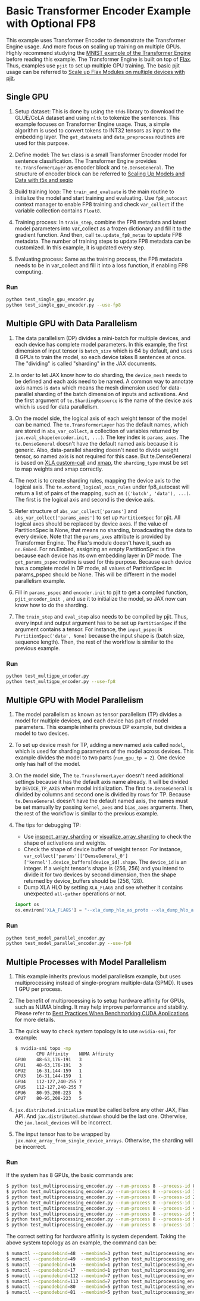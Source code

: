 # Basic Transformer Encoder Example with Optional FP8 #

This example uses Transformer Encoder to demonstrate the Transformer Engine usage. And more focus on scaling up training on multiple GPUs. Highly recommend studying the [MNIST example of the Transformer Engine](/examples/jax/mnist) before reading this example. The Transformer Engine is built on top of [Flax](https://github.com/google/flax). Thus, examples use `pjit` to set up multiple GPU training. The basic pjit usage can be referred to [Scale up Flax Modules on multiple devices with pjit](https://flax.readthedocs.io/en/latest/guides/flax_on_pjit.html).

## Single GPU ##

1. Setup dataset: This is done by using the `tfds` library to download the GLUE/CoLA dataset and using `nltk` to tokenize the sentences. This example focuses on Transformer Engine usage. Thus, a simple algorithm is used to convert tokens to INT32 tensors as input to the embedding layer. The `get_datasets` and `data_preprocess` routines are used for this purpose.

2. Define model: The `Net` class is a small Transformer Encoder model for sentence classification. The Transformer Engine provides `te.TransformerLayer` as encoder block and `te.DenseGeneral`. The structure of encoder block can be referred to [Scaling Up Models and Data with t5x and seqio](https://arxiv.org/abs/2203.17189)

3. Build training loop: The `train_and_evaluate` is the main routine to initialize the model and start training and evaluating. Use `fp8_autocast` context manager to enable FP8 training and check `var_collect` if the variable collection contains `Float8`.

4. Training process: In `train_step`, combine the FP8 metadata and latest model parameters into var_collect as a frozen dictionary and fill it to the gradient function. And then, call `te.update_fp8_metas` to update FP8 metadata. The number of training steps to update FP8 metadata can be customized. In this example, it is updated every step.

5. Evaluating process: Same as the training process, the FP8 metadata needs to be in var_collect and fill it into a loss function, if enabling FP8 computing.

### Run ###

```bash
python test_single_gpu_encoder.py
python test_single_gpu_encoder.py --use-fp8
```

## Multiple GPU with Data Parallelism ##

1. The data parallelism (DP) divides a mini-batch for multiple devices, and each device has complete model parameters. In this example, the first dimension of input tensor is `batch_size` which is 64 by default, and uses 8 GPUs to train the model, so each device takes 8 sentences at once. The "dividing" is called "sharding" in the JAX documents.

2. In order to let JAX know how to do sharding, the `device_mesh` needs to be defined and each axis need to be named. A common way to annotate axis names is `data` which means the mesh dimension used for data-parallel sharding of the batch dimension of inputs and activations. And the first argument of `te.ShardingResource` is the name of the device axis which is used for data parallelism.

3. On the model side, the logical axis of each weight tensor of the model can be named. The `te.TransformerLayer` has the default names, which are stored in `abs_var_collect`, a collection of variables returned by `jax.eval_shape(encoder.init, ...)`. The key index is `params_axes`. The `te.DenseGeneral` doesn't have the default named axis because it is generic. Also, data-parallel sharding doesn't need to divide weight tensor, so named axis is not required for this case. But te.DenseGeneral is based on [XLA custom-call](https://www.tensorflow.org/xla/custom_call) and [xmap](https://jax.readthedocs.io/en/latest/notebooks/xmap_tutorial.html), the `sharding_type` must be set to map weights and xmap correctly.

4. The next is to create sharding rules, mapping the device axis to the logical axis. The `te.extend_logical_axis_rules` under fp8_autocast will return a list of pairs of the mapping, such as `(('batch', 'data'), ...)`. The first is the logical axis and second is the device axis.

5. Refer structure of `abs_var_collect['params']` and `abs_var_collect['params_axes']` to set up `PartitionSpec` for pjit. All logical axes should be replaced by device axes. If the value of PartitionSpec is None, that means no sharding, broadcasting the data to every device. Note that the `params_axes` attribute is provided by Transformer Engine. The Flax's module doesn't have it, such as `nn.Embed`. For nn.Embed, assigning an empty PartitionSpec is fine because each device has its own embedding layer in DP mode. The `get_params_pspec` routine is used for this purpose. Because each device has a complete model in DP mode, all values of PartitionSpec in params_pspec should be None. This will be different in the model parallelism example.

6. Fill in `params_pspec` and `encoder.init` to pjit to get a compiled function, `pjit_encoder_init `, and use it to initialize the model, so JAX now can know how to do the sharding.

7. The `train_step` and `eval_step` also needs to be compiled by pjit. Thus, every input and output argument has to be set up `PartitionSpec` if the argument contains a tensor. For instance, the `input_pspec` is `PartitionSpec('data', None)` because the input shape is (batch size, sequence length). Then, the rest of the workflow is similar to the previous example.

### Run ###

```bash
python test_multigpu_encoder.py
python test_multigpu_encoder.py --use-fp8
```

## Multiple GPU with Model Parallelism ##

1. The model parallelism as known as tensor parallelism (TP) divides a model for multiple devices, and each device has part of model parameters. This example inherits previous DP example, but divides a model to two devices.

2. To set up device mesh for TP, adding a new named axis called `model`, which is used for sharding parameters of the model across devices. This example divides the model to two parts (`num_gpu_tp = 2`). One device only has half of the model.

3. On the model side, The `te.TransformerLayer` doesn't need additional settings because it has the default axis name already. It will be divided by `DEVICE_TP_AXIS` when model initialization. The first `te.DenseGeneral` is divided by columns and second one is divided by rows for TP. Because `te.DenseGeneral` doesn't have the default named axis, the names must be set manually by passing `kernel_axes` and `bias_axes` arguments. Then, the rest of the workflow is similar to the previous example.

4. The tips for debugging TP:
    * Use [inspect_array_sharding](https://jax.readthedocs.io/en/latest/_autosummary/jax.debug.inspect_array_sharding.html) or [visualize_array_sharding](https://jax.readthedocs.io/en/latest/_autosummary/jax.debug.visualize_array_sharding.html) to check the shape of activations and weights.
    * Check the shape of device buffer of weight tensor. For instance, `var_collect['params']['DenseGeneral_0']['kernel'].device_buffers[device_id].shape`. The `device_id` is an integer. If a weight tensor's shape is (256, 256) and you intend to divide it for two devices by second dimension, then the shape returned by device_buffers should be (256, 128).
    * Dump XLA HLO by setting `XLA_FLAGS` and see whether it contains unexpected `all-gather` operations or not.
    ```python
    import os
    os.environ['XLA_FLAGS'] = "--xla_dump_hlo_as_proto --xla_dump_hlo_as_text --xla_dump_hlo_as_html --xla_dump_to=<path to store XLA HLO>"
    ```

### Run ###

```bash
python test_model_parallel_encoder.py
python test_model_parallel_encoder.py --use-fp8
```


## Multiple Processes with Model Parallelism ##

1. This example inherits previous model parallelism example, but uses multiprocessing instead of single-program multiple-data (SPMD). It uses 1 GPU per process.

2. The benefit of multiprocessing is to setup hardware affinity for GPUs, such as NUMA binding. It may help improve performance and stability. Please refer to [Best Practices When Benchmarking CUDA Applications](https://www.nvidia.com/en-us/on-demand/session/gtcsiliconvalley2019-s9956/) for more details.

3. The quick way to check system topology is to use `nvidia-smi`, for example:
   ```sh
   $ nvidia-smi topo -mp
           CPU Affinity    NUMA Affinity
   GPU0    48-63,176-191   3
   GPU1    48-63,176-191   3
   GPU2    16-31,144-159   1
   GPU3    16-31,144-159   1
   GPU4    112-127,240-255 7
   GPU5    112-127,240-255 7
   GPU6    80-95,208-223   5
   GPU7    80-95,208-223   5
   ```
4. `jax.distributed.initialize` must be called before any other JAX, Flax API. And `jax.distributed.shutdown` should be the last one. Otherwise, the `jax.local_devices` will be incorrect.

5. The input tensor has to be wrapped by `jax.make_array_from_single_device_arrays`. Otherwise, the sharding will be incorrect.

### Run ###

If the system has 8 GPUs, the basic commands are:
```sh
$ python test_multiprocessing_encoder.py --num-process 8 --process-id 0 &
$ python test_multiprocessing_encoder.py --num-process 8 --process-id 1 &
$ python test_multiprocessing_encoder.py --num-process 8 --process-id 2 &
$ python test_multiprocessing_encoder.py --num-process 8 --process-id 3 &
$ python test_multiprocessing_encoder.py --num-process 8 --process-id 4 &
$ python test_multiprocessing_encoder.py --num-process 8 --process-id 5 &
$ python test_multiprocessing_encoder.py --num-process 8 --process-id 6 &
$ python test_multiprocessing_encoder.py --num-process 8 --process-id 7 &
```
The correct setting for hardware affinity is system dependent. Taking the above system topology as an example, the command can be:
```sh
$ numactl --cpunodebind=48  --membind=3 python test_multiprocessing_encoder.py --num-process 8 --process-id 0 &
$ numactl --cpunodebind=49  --membind=3 python test_multiprocessing_encoder.py --num-process 8 --process-id 1 &
$ numactl --cpunodebind=16  --membind=1 python test_multiprocessing_encoder.py --num-process 8 --process-id 2 &
$ numactl --cpunodebind=17  --membind=1 python test_multiprocessing_encoder.py --num-process 8 --process-id 3 &
$ numactl --cpunodebind=112 --membind=7 python test_multiprocessing_encoder.py --num-process 8 --process-id 4 &
$ numactl --cpunodebind=113 --membind=7 python test_multiprocessing_encoder.py --num-process 8 --process-id 5 &
$ numactl --cpunodebind=80  --membind=5 python test_multiprocessing_encoder.py --num-process 8 --process-id 6 &
$ numactl --cpunodebind=81  --membind=5 python test_multiprocessing_encoder.py --num-process 8 --process-id 7 &
```